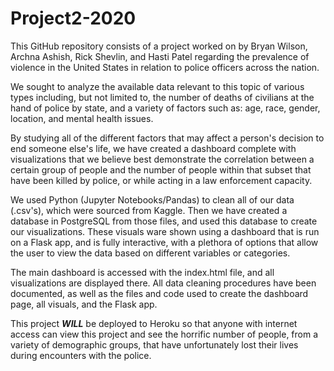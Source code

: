 # Project2-2020
  This GitHub repository consists of a project worked on by Bryan Wilson, Archna Ashish, Rick Shevlin, and Hasti Patel regarding the prevalence of violence in the United States in relation to police officers across the nation.

  We sought to analyze the available data relevant to this topic of various types including, but not limited to, the number of deaths of civilians at the hand of police by state, and a variety of factors such as: age, race, gender, location, and mental health issues. 

  By studying all of the different factors that may affect a person's decision to end someone else's life, we have created a dashboard complete with visualizations that we believe best demonstrate the correlation between a certain group of people and the number of people within that subset that have been killed by police, or while acting in a law enforcement capacity. 
  
  We used Python (Jupyter Notebooks/Pandas) to clean all of our data (.csv's), which were sourced from Kaggle. Then we have created a database in PostgreSQL from those files, and used this database to create our visualizations. These visuals ware shown using a dashboard that is run on a Flask app, and is fully interactive, with a plethora of options that allow the user to view the data based on different variables or categories. 
  
  The main dashboard is accessed with the index.html file, and all visualizations are displayed there. All data cleaning procedures have been documented, as well as the files and code used to create the dashboard page, all visuals, and the Flask app. 
  
  This project ***WILL*** be deployed to Heroku so that anyone with internet access can view this project and see the horrific number of people, from a variety of demographic groups, that have unfortunately lost their lives during encounters with the police. 
